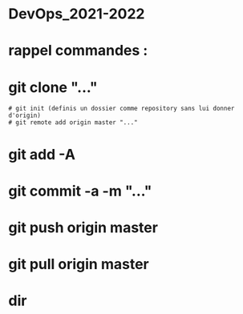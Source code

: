 # DevOps_2021-2022
# rappel commandes :
# git clone "..." 
    # git init (definis un dossier comme repository sans lui donner d'origin)
    # git remote add origin master "..."
# git add -A
# git commit -a -m "..."
# git push origin master
# git pull origin master

# dir

